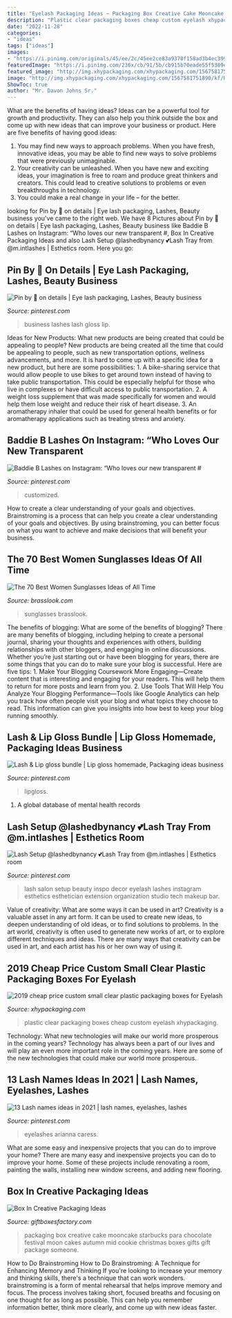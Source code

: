 ```yaml
---
title: "Eyelash Packaging Ideas ~ Packaging Box Creative Cake Mooncake Starbucks Para Chocolate Festival Moon Cakes Autumn Mid Cookie Christmas Boxes Gifts Gift Package Someone"
description: "Plastic clear packaging boxes cheap custom eyelash xhypackaging"
date: "2022-11-28"
categories:
- "ideas"
tags: ["ideas"]
images:
- "https://i.pinimg.com/originals/45/ee/2c/45ee2ce83a9370f158ad3b4ec399ae81.jpg"
featuredImage: "https://i.pinimg.com/236x/cb/91/5b/cb915b70eade55f5389ea41dba28b897.jpg"
featured_image: "http://img.xhypackaging.com/xhypackaging.com/1567581751890/kf/HTB1zLF.aIfrK1RkSnb4q6xHRFXad/200634396/HTB1zLF.aIfrK1RkSnb4q6xHRFXad.jpg"
image: "http://img.xhypackaging.com/xhypackaging.com/1567581751890/kf/HTB1zLF.aIfrK1RkSnb4q6xHRFXad/200634396/HTB1zLF.aIfrK1RkSnb4q6xHRFXad.jpg"
ShowToc: true
author: "Mr. Davon Johns Sr."
---
```



What are the benefits of having ideas?
Ideas can be a powerful tool for growth and productivity. They can also help you think outside the box and come up with new ideas that can improve your business or product. Here are five benefits of having good ideas: 
1. You may find new ways to approach problems. When you have fresh, innovative ideas, you may be able to find new ways to solve problems that were previously unimaginable. 
2. Your creativity can be unleashed. When you have new and exciting ideas, your imagination is free to roam and produce great thinkers and creators. This could lead to creative solutions to problems or even breakthroughs in technology. 
3. You could make a real change in your life – for the better.

	

		
looking for Pin by 🦋 on details | Eye lash packaging, Lashes, Beauty business you've came to the right web. We have 8 Pictures about Pin by 🦋 on details | Eye lash packaging, Lashes, Beauty business like Baddie B Lashes on Instagram: “Who loves our new transparent #, Box In Creative Packaging Ideas and also Lash Setup @lashedbynancy 💕Lash Tray from @m.intlashes | Esthetics room. Here you go:
		
    
## Pin By 🦋 On Details | Eye Lash Packaging, Lashes, Beauty Business

<img loading=lazy src="https://i.pinimg.com/originals/06/05/2a/06052ab241284055d0b1150e9e116a74.jpg" onerror="this.onerror=null;this.src='https://tse4.mm.bing.net/th?id=OIP.T2rojj4Y7ZHwcjm-TzW0uAHaIN&amp;pid=15.1';" alt="Pin by 🦋 on details | Eye lash packaging, Lashes, Beauty business">

_Source: pinterest.com_

>business lashes lash gloss lip. 

	

Ideas for New Products: What new products are being created that could be appealing to people?
New products are being created all the time that could be appealing to people, such as new transportation options, wellness advancements, and more. It is hard to come up with a specific idea for a new product, but here are some possibilities: 1. A bike-sharing service that would allow people to use bikes to get around town instead of having to take public transportation. This could be especially helpful for those who live in complexes or have difficult access to public transportation. 2. A weight loss supplement that was made specifically for women and would help them lose weight and reduce their risk of heart disease. 3. An aromatherapy inhaler that could be used for general health benefits or for aromatherapy applications such as treating stress and anxiety. 
    
## Baddie B Lashes On Instagram: “Who Loves Our New Transparent #

<img loading=lazy src="https://i.pinimg.com/736x/ca/3e/21/ca3e21b686e3a4fdbecc1a631f318f0f.jpg" onerror="this.onerror=null;this.src='https://tse2.mm.bing.net/th?id=OIP.WcH-twFGoR8YeAyznT0YvgHaHa&amp;pid=15.1';" alt="Baddie B Lashes on Instagram: “Who loves our new transparent #">

_Source: pinterest.com_

>customized. 

	

How to create a clear understanding of your goals and objectives.
Brainstroming is a process that can help you create a clear understanding of your goals and objectives. By using brainstroming, you can better focus on what you want to achieve and make decisions that will benefit your business.

    
## The 70 Best Women Sunglasses Ideas Of All Time

<img loading=lazy src="https://www.brasslook.com/wp-content/uploads/2018/02/22.jpg" onerror="this.onerror=null;this.src='https://tse3.mm.bing.net/th?id=OIP.fBCcTyVCCn84qem_8UPY1QHaJ4&amp;pid=15.1';" alt="The 70 Best Women Sunglasses Ideas of All Time">

_Source: brasslook.com_

>sunglasses brasslook. 

	

The benefits of blogging: What are some of the benefits of blogging?
There are many benefits of blogging, including helping to create a personal journal, sharing your thoughts and experiences with others, building relationships with other bloggers, and engaging in online discussions. Whether you’re just starting out or have been blogging for years, there are some things that you can do to make sure your blog is successful. Here are five tips: 1. Make Your Blogging Coursework More Engaging—Create content that is interesting and engaging for your readers. This will help them to return for more posts and learn from you.
2. Use Tools That Will Help You Analyze Your Blogging Performance—Tools like Google Analytics can help you track how often people visit your blog and what topics they choose to read. This information can give you insights into how best to keep your blog running smoothly.


    
## Lash &amp; Lip Gloss Bundle | Lip Gloss Homemade, Packaging Ideas Business

<img loading=lazy src="https://i.pinimg.com/originals/1d/85/74/1d85746c493ba0f398256974945ab453.jpg" onerror="this.onerror=null;this.src='https://tse3.mm.bing.net/th?id=OIP.Ulnaa9FVUoGd3awm_D1WQgHaJ4&amp;pid=15.1';" alt="Lash &amp; Lip gloss bundle | Lip gloss homemade, Packaging ideas business">

_Source: pinterest.com_

>lipgloss. 

	

1. A global database of mental health records 

    
## Lash Setup @lashedbynancy 💕Lash Tray From @m.intlashes | Esthetics Room

<img loading=lazy src="https://i.pinimg.com/originals/45/ee/2c/45ee2ce83a9370f158ad3b4ec399ae81.jpg" onerror="this.onerror=null;this.src='https://tse3.mm.bing.net/th?id=OIP.M1NaWJ1_ZhKQ-MeeRAqDnQHaJQ&amp;pid=15.1';" alt="Lash Setup @lashedbynancy 💕Lash Tray from @m.intlashes | Esthetics room">

_Source: pinterest.com_

>lash salon setup beauty inspo decor eyelash lashes instagram esthetics esthetician extension organization studio tech makeup bar. 

	

Value of creativity: What are some ways it can be used in art?
Creativity is a valuable asset in any art form. It can be used to create new ideas, to deepen understanding of old ideas, or to find solutions to problems. In the art world, creativity is often used to generate new works of art, or to explore different techniques and ideas. There are many ways that creativity can be used in art, and each artist has his or her own way of using it.

    
## 2019 Cheap Price Custom Small Clear Plastic Packaging Boxes For Eyelash

<img loading=lazy src="http://img.xhypackaging.com/xhypackaging.com/1567581751890/kf/HTB1zLF.aIfrK1RkSnb4q6xHRFXad/200634396/HTB1zLF.aIfrK1RkSnb4q6xHRFXad.jpg" onerror="this.onerror=null;this.src='https://tse3.mm.bing.net/th?id=OIP.-ax9kfNfSDvZs3eme9_v1AHaHa&amp;pid=15.1';" alt="2019 cheap price custom small clear plastic packaging boxes for Eyelash">

_Source: xhypackaging.com_

>plastic clear packaging boxes cheap custom eyelash xhypackaging. 

	

Technology: What new technologies will make our world more prosperous in the coming years?
Technology has always been a part of our lives and will play an even more important role in the coming years. Here are some of the new technologies that could make our world more prosperous.

    
## 13 Lash Names Ideas In 2021 | Lash Names, Eyelashes, Lashes

<img loading=lazy src="https://i.pinimg.com/236x/cb/91/5b/cb915b70eade55f5389ea41dba28b897.jpg" onerror="this.onerror=null;this.src='https://tse2.mm.bing.net/th?id=OIP.HkwIc8bc5eZTroCJGIK7pgAAAA&amp;pid=15.1';" alt="13 Lash names ideas in 2021 | lash names, eyelashes, lashes">

_Source: pinterest.com_

>eyelashes arianna caress. 

	

What are some easy and inexpensive projects that you can do to improve your home?
There are many easy and inexpensive projects you can do to improve your home. Some of these projects include renovating a room, painting the walls, installing new window screens, and adding new flooring.

    
## Box In Creative Packaging Ideas

<img loading=lazy src="http://www.giftboxesfactory.com/uploads/2016/07/201057196497.jpg" onerror="this.onerror=null;this.src='https://tse3.mm.bing.net/th?id=OIP.DZGt0AG163G4uuAmDUw_TQHaLH&amp;pid=15.1';" alt="Box In Creative Packaging Ideas">

_Source: giftboxesfactory.com_

>packaging box creative cake mooncake starbucks para chocolate festival moon cakes autumn mid cookie christmas boxes gifts gift package someone. 

	

How to Do Brainstroming
How to Do Brainstroming: A Technique for Enhancing Memory and Thinking
If you're looking to increase your memory and thinking skills, there's a technique that can work wonders. brainstroming is a form of mental rehearsal that helps improve memory and focus. The process involves taking short, focused breaths and focusing on one thought for as long as possible. This can help you remember information better, think more clearly, and come up with new ideas faster.

